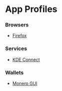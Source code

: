 # App Profiles

### Browsers

- [Firefox](browser/firefox)

### Services

- [KDE Connect](svervice/kdeconnect)

### Wallets

- [Monero GUI](wallet/monero-gui)

